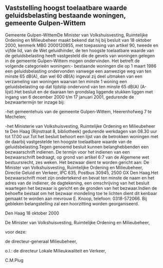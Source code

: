 <meta http-equiv='Content-Type' content='text/html; charset=utf-8' />

## Vaststelling hoogst toelaatbare waarde geluidsbelasting bestaande woningen, gemeente Gulpen-Wittem

Gemeente Gulpen-WittemDe Minister van Volkshuisvesting, Ruimtelijke Ordening en Milieubeheer maakt bekend dat hij bij besluit van 18 oktober 2000, kenmerk MBG 2000120855, met toepassing van artikel 90, tweede en vijfde lid, van de Wet geluidhinder, de ten hoogste toelaatbare waarde van de geluidsbelasting heeft vastgesteld die de gevels van woningen gelegen in de gemeente Gulpen-Wittem mogen ondervinden. Het betreft de volgende categorieën woningen:- bestaande woningen die op 1 maart 1986 een geluidsbelasting ondervonden vanwege een aanwezige weg van ten minste 65 dB(A), dan wel 60 dB(A) ingeval zij deel uitmaken van een verzameling van woningen waarvan ten minste 1 woning een geluidsbelasting op dat tijdstip ondervond van ten minste 65 dB(A) (A-lijst).Het besluit en de daaraan ten grondslag liggende stukken liggen met ingang van 6 december 2000 t/m 17 januari 2001, gedurende de bezwaartermijn ter inzage bij:

-het gemeentehuis van de gemeente Gulpen-Wittem, Heerenhofweg 7 te Mechelen;

-het Ministerie van Volkshuisvesting, Ruimtelijke Ordening en Milieubeheer te Den Haag (Rijnstraat 8, bibliotheek) gedurende werkdagen van 08.30 uur tot 17.00 uur.Tot het besluit behoort een lijst van de betrokken woningen met de daarbij vastgestelde ten hoogste toelaatbare waarde van de geluidsbelasting.Tegen genoemd besluit kunnen belanghebbenden een bezwaarschrift indienen. De termijn voor het indienen van een bezwaarschrift bedraagt, op grond van artikel 6:7 van de Algemene wet bestuursrecht, zes weken. Het bezwaar dient te worden gericht aan: De Minister van Volkshuisvesting, Ruimtelijke Ordening en Milieubeheer, Directie Geluid en Verkeer, IPC 635, Postbus 30945, 2500 GX Den Haag.Het bezwaarschrift moet zijn ondertekend en bevat ten minste de naam en het adres van de indiener, de dagtekening, een omschrijving van het besluit waartegen het bezwaar is gericht en de gronden van het bezwaar.Indien de behoefte bestaat om het bezwaar mondeling toe te lichten dient dit kenbaar gemaakt te worden aan mevrouw E. Knoop, telefoon: 0318-572066. Bij gebleken belangstelling zal een hoorzitting worden georganiseerd.

Den Haag
18 oktober 2000

De 
Minister van Volkshuisvesting, Ruimtelijke Ordening en Milieubeheer,

voor deze:

de 
directeur-generaal Milieubeheer,

o.l.: de 
directeur Lokale Milieukwaliteit en Verkeer,

C.M.Plug
